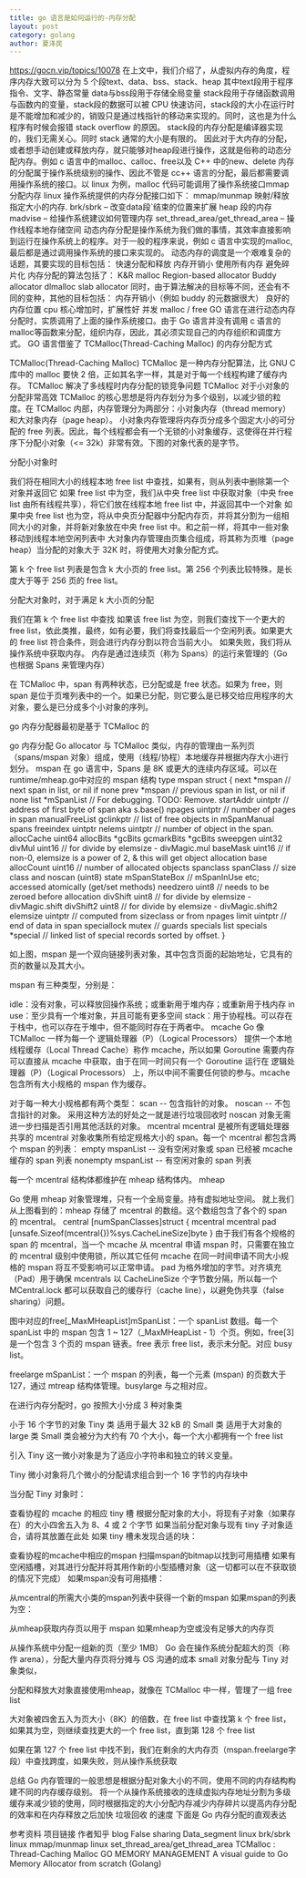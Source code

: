 ```yaml
---
title: go 语言是如何运行的-内存分配
layout: post
category: golang
author: 夏泽民
---
```

https://gocn.vip/topics/10078
在上文中，我们介绍了，从虚拟内存的角度，程序内存大致可以分为 5 个段text、data、bss、stack、heap
其中text段用于程序指令、文字、静态常量
data与bss段用于存储全局变量
stack段用于存储函数调用与函数内的变量，stack段的数据可以被 CPU 快速访问，stack段的大小在运行时是不能增加和减少的，销毁只是通过栈指针的移动来实现的。同时，这也是为什么程序有时候会报错 stack overflow 的原因。
stack段的内存分配是编译器实现的，我们无需关心。同时 stack 通常的大小是有限的。
因此对于大内存的分配，或者想手动创建或释放内存，就只能够对heap段进行操作，这就是俗称的动态分配内存。例如 c 语言中的malloc、calloc、free以及 C++ 中的new、delete
内存的分配属于操作系统级别的操作、因此不管是 cc++ 语言的分配，最后都需要调用操作系统的接口。以 linux 为例，malloc 代码可能调用了操作系统接口mmap分配内存
linux 操作系统提供的内存分配接口如下：
mmap/munmap 映射/释放 指定大小的内存.
brk/sbrk – 改变data段`结束的位置来扩展 heap 段的内存
madvise – 给操作系统建议如何管理内存
set_thread_area/get_thread_area – 操作线程本地存储空间
动态内存分配是操作系统为我们做的事情，其效率直接影响到运行在操作系统上的程序。对于一般的程序来说，例如 c 语言中实现的malloc,最后都是通过调用操作系统的接口来实现的。
动态内存的调度是一个艰难复杂的话题，其要实现的目标包括：
快速分配和释放
内存开销小
使用所有内存
避免碎片化
内存分配的算法包括了：
K&R malloc
Region-based allocator
Buddy allocator
dlmalloc
slab allocator
同时，由于算法解决的目标等不同，还会有不同的变种，其他的目标包括：
内存开销小（例如 buddy 的元数据很大）
良好的内存位置
cpu 核心增加时，扩展性好
并发 malloc / free
GO 语言在进行动态内存分配时，实质调用了上面的操作系统接口。由于 Go 语言并没有调用 c 语言的malloc等函数来分配，组织内存，因此，其必须实现自己的内存组织和调度方式。
GO 语言借鉴了 TCMalloc(Thread-Caching Malloc) 的内存分配方式
<!-- more -->
TCMalloc(Thread-Caching Malloc)
TCMalloc 是一种内存分配算法，比 GNU C 库中的 malloc 要快 2 倍，正如其名字一样，其是对于每一个线程构建了缓存内存。
TCMalloc 解决了多线程时内存分配的锁竞争问题
TCMalloc 对于小对象的分配非常高效
TCMalloc 的核心思想是将内存划分为多个级别，以减少锁的粒度。在 TCMalloc 内部，内存管理分为两部分：小对象内存（thread memory）和大对象内存（page heap）。
小对象内存管理将内存页分成多个固定大小的可分配的 free 列表。因此，每个线程都会有一个无锁的小对象缓存，这使得在并行程序下分配小对象（<= 32k）非常有效。下图的对象代表的是字节。


分配小对象时

我们将在相同大小的线程本地 free list 中查找，如果有，则从列表中删除第一个对象并返回它
如果 free list 中为空，我们从中央 free list 中获取对象（中央 free list 由所有线程共享），将它们放在线程本地 free list 中，并返回其中一个对象
如果中央 free list 也为空，将从中央页分配器中分配内存页，并将其分割为一组相同大小的对象，并将新对象放在中央 free list 中。和之前一样，将其中一些对象移动到线程本地空闲列表中
大对象内存管理由页集合组成，将其称为页堆（page heap）当分配的对象大于 32K 时，将使用大对象分配方式。


第 k 个 free list 列表是包含 k 大小页的 free list。第 256 个列表比较特殊，是长度大于等于 256 页的 free list。

分配大对象时，对于满足 k 大小页的分配

我们在第 k 个 free list 中查找
如果该 free list 为空，则我们查找下一个更大的 free list，依此类推，最终，如有必要，我们将查找最后一个空闲列表。如果更大的 free list 符合条件，则会进行内存分割以符合当前大小。
如果失败，我们将从操作系统中获取内存。
内存是通过连续页（称为 Spans）的运行来管理的（Go 也根据 Spans 来管理内存）

在 TCMalloc 中，span 有两种状态，已分配或是 free 状态。如果为 free，则 span 是位于页堆列表中的一个。如果已分配，则它要么是已移交给应用程序的大对象，要么是已分成多个小对象的序列。


go 内存分配器最初是基于 TCMalloc 的

go 内存分配
Go allocator 与 TCMalloc 类似，内存的管理由一系列页（spans/mspan 对象）组成，使用（线程/协程）本地缓存并根据内存大小进行划分。
mspan
在 go 语言中，Spans 是 8K 或更大的连续内存区域。可以在runtime/mheap.go中对应的 mspan 结构
type mspan struct {
    next *mspan     // next span in list, or nil if none
    prev *mspan     // previous span in list, or nil if none
    list *mSpanList // For debugging. TODO: Remove.
    startAddr uintptr // address of first byte of span aka s.base()
    npages    uintptr // number of pages in span
    manualFreeList gclinkptr // list of free objects in mSpanManual spans
    freeindex uintptr
    nelems uintptr // number of object in the span.
    allocCache uint64
    allocBits  *gcBits
    gcmarkBits *gcBits
    sweepgen    uint32
    divMul      uint16        // for divide by elemsize - divMagic.mul
    baseMask    uint16        // if non-0, elemsize is a power of 2, & this will get object allocation base
    allocCount  uint16        // number of allocated objects
    spanclass   spanClass     // size class and noscan (uint8)
    state       mSpanStateBox // mSpanInUse etc; accessed atomically (get/set methods)
    needzero    uint8         // needs to be zeroed before allocation
    divShift    uint8         // for divide by elemsize - divMagic.shift
    divShift2   uint8         // for divide by elemsize - divMagic.shift2
    elemsize    uintptr       // computed from sizeclass or from npages
    limit       uintptr       // end of data in span
    speciallock mutex         // guards specials list
    specials    *special      // linked list of special records sorted by offset.
}



如上图，mspan 是一个双向链接列表对象，其中包含页面的起始地址，它具有的页的数量以及其大小。

mspan 有三种类型，分别是：

idle：没有对象，可以释放回操作系统；或重新用于堆内存；或重新用于栈内存
in use：至少具有一个堆对象，并且可能有更多空间
stack：用于协程栈。可以存在于栈中，也可以存在于堆中，但不能同时存在于两者中。
mcache
Go 像 TCMalloc 一样为每一个 逻辑处理器（P）（Logical Processors） 提供一个本地线程缓存（Local Thread Cache）称作 mcache，所以如果 Goroutine 需要内存可以直接从 mcache 中获取，由于在同一时间只有一个 Goroutine 运行在 逻辑处理器（P）（Logical Processors） 上，所以中间不需要任何锁的参与。mcache 包含所有大小规格的 mspan 作为缓存。


对于每一种大小规格都有两个类型：
scan -- 包含指针的对象。
noscan -- 不包含指针的对象。
采用这种方法的好处之一就是进行垃圾回收时 noscan 对象无需进一步扫描是否引用其他活跃的对象。
mcentral
mcentral 是被所有逻辑处理器共享的
mcentral 对象收集所有给定规格大小的 span。每一个 mcentral 都包含两个 mspan 的列表：
empty mspanList -- 没有空闲对象或 span 已经被 mcache 缓存的 span 列表
nonempty mspanList -- 有空闲对象的 span 列表


每一个 mcentral 结构体都维护在 mheap 结构体内。
mheap


Go 使用 mheap 对象管理堆，只有一个全局变量。持有虚拟地址空间。
就上我们从上图看到的：mheap 存储了 mcentral 的数组。这个数组包含了各个的 span 的 mcentral。
central [numSpanClasses]struct {
    mcentral mcentral
    pad      [unsafe.Sizeof(mcentral{})%sys.CacheLineSize]byte
}
由于我们有各个规格的 span 的 mcentral，当一个 mcache 从 mcentral 申请 mspan 时，只需要在独立的 mcentral 级别中使用锁，所以其它任何 mcache 在同一时间申请不同大小规格的 mspan 将互不受影响可以正常申请。
pad 为格外增加的字节。对齐填充（Pad）用于确保 mcentrals 以 CacheLineSize 个字节数分隔，所以每一个 MCentral.lock 都可以获取自己的缓存行（cache line），以避免伪共享（false sharing）问题。

图中对应的free[_MaxMHeapList]mSpanList：一个 spanList 数组。每一个 spanList 中的 mspan 包含 1 ~ 127（_MaxMHeapList - 1）个页。例如，free[3] 是一个包含 3 个页的 mspan 链表。free 表示 free list，表示未分配。对应 busy list。

freelarge mSpanList：一个 mspan 的列表，每一个元素 (mspan) 的页数大于 127，通过 mtreap 结构体管理。busylarge 与之相对应。

在进行内存分配时，go 按照大小分成 3 种对象类

小于 16 个字节的对象 Tiny 类
适用于最大 32 kB 的 Small 类
适用于大对象的 large 类
Small 类会被分为大约有 70 个大小，每一个大小都拥有一个 free list

引入 Tiny 这一微小对象是为了适应小字符串和独立的转义变量。

Tiny 微小对象将几个微小的分配请求组合到一个 16 字节的内存块中

当分配 Tiny 对象时：

查看协程的 mcache 的相应 tiny 槽
根据分配对象的大小，将现有子对象（如果存在）的大小四舍五入为 8、4 或 2 个字节
如果当前分配对象与现有 tiny 子对象适合，请将其放置在此处
如果 tiny 槽未发现合适的块：

查看协程的mcache中相应的mspan
扫描mspan的bitmap以找到可用插槽
如果有空闲插槽，对其进行分配并将其用作新的小型插槽对象（这一切都可以在不获取锁的情况下完成）
如果mspan没有可用插槽：

从mcentral的所需大小类的mspan列表中获得一个新的mspan
如果mspan的列表为空：

从mheap获取内存页以用于 mspan
如果mheap为空或没有足够大的内存页

从操作系统中分配一组新的页（至少 1MB）
Go 会在操作系统分配超大的页（称作 arena），分配大量内存页将分摊与 OS 沟通的成本
small 对象分配与 Tiny 对象类似，

分配和释放大对象直接使用mheap，就像在 TCMalloc 中一样，管理了一组 free list

大对象被四舍五入为页大小（8K）的倍数，在 free list 中查找第 k 个 free list，如果其为空，则继续查找更大的一个 free list，直到第 128 个 free list

如果在第 127 个 free list 中找不到，我们在剩余的大内存页（mspan.freelarge字段）中查找跨度，如果失败，则从操作系统获取

总结
Go 内存管理的一般思想是根据分配对象大小的不同，使用不同的内存结构构建不同的内存缓存级别。
将一个从操作系统接收的连续虚拟内存地址分割为多级缓存来减少锁的使用，同时根据指定的大小分配内存减少内存碎片以提高内存分配的效率和在内存释放之后加快 垃圾回收 的速度
下面是 Go 内存分配的直观表达

参考资料
项目链接
作者知乎
blog
False sharing
Data_segment
linux brk/sbrk
linux mmap/munmap
linux set_thread_area/get_thread_area
TCMalloc : Thread-Caching Malloc
GO MEMORY MANAGEMENT
A visual guide to Go Memory Allocator from scratch (Golang)
